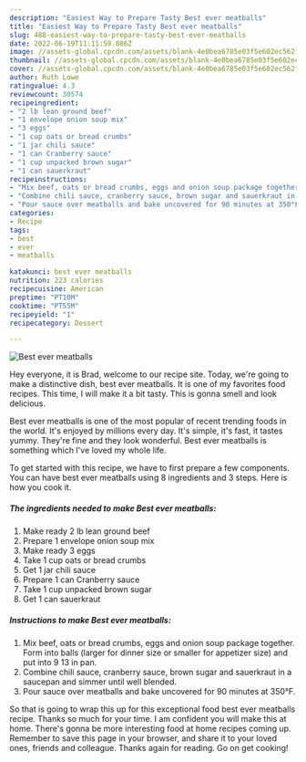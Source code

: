 ```yaml
---
description: "Easiest Way to Prepare Tasty Best ever meatballs"
title: "Easiest Way to Prepare Tasty Best ever meatballs"
slug: 488-easiest-way-to-prepare-tasty-best-ever-meatballs
date: 2022-06-19T11:11:59.886Z
image: //assets-global.cpcdn.com/assets/blank-4e0bea6785e03f5e602ec562f230caae08da540cada707380b4fe1bbebba43da.png
thumbnail: //assets-global.cpcdn.com/assets/blank-4e0bea6785e03f5e602ec562f230caae08da540cada707380b4fe1bbebba43da.png
cover: //assets-global.cpcdn.com/assets/blank-4e0bea6785e03f5e602ec562f230caae08da540cada707380b4fe1bbebba43da.png
author: Ruth Lowe
ratingvalue: 4.3
reviewcount: 30574
recipeingredient:
- "2 lb lean ground beef"
- "1 envelope onion soup mix"
- "3 eggs"
- "1 cup oats or bread crumbs"
- "1 jar chili sauce"
- "1 can Cranberry sauce"
- "1 cup unpacked brown sugar"
- "1 can sauerkraut"
recipeinstructions:
- "Mix beef, oats or bread crumbs, eggs and onion soup package together. Form into balls (larger for dinner size or smaller for appetizer size) and put into 9 13 in pan."
- "Combine chili sauce, cranberry sauce, brown sugar and sauerkraut in a saucepan and simmer until well blended."
- "Pour sauce over meatballs and bake uncovered for 90 minutes at 350°F."
categories:
- Recipe
tags:
- best
- ever
- meatballs

katakunci: best ever meatballs 
nutrition: 223 calories
recipecuisine: American
preptime: "PT10M"
cooktime: "PT55M"
recipeyield: "1"
recipecategory: Dessert

---
```



![Best ever meatballs](//assets-global.cpcdn.com/assets/blank-4e0bea6785e03f5e602ec562f230caae08da540cada707380b4fe1bbebba43da.png)

Hey everyone, it is Brad, welcome to our recipe site. Today, we're going to make a distinctive dish, best ever meatballs. It is one of my favorites food recipes. This time, I will make it a bit tasty. This is gonna smell and look delicious.



Best ever meatballs is one of the most popular of recent trending foods in the world. It's enjoyed by millions every day. It's simple, it's fast, it tastes yummy. They're fine and they look wonderful. Best ever meatballs is something which I've loved my whole life.


To get started with this recipe, we have to first prepare a few components. You can have best ever meatballs using 8 ingredients and 3 steps. Here is how you cook it.

<!--inarticleads1-->

##### The ingredients needed to make Best ever meatballs:

1. Make ready 2 lb lean ground beef
1. Prepare 1 envelope onion soup mix
1. Make ready 3 eggs
1. Take 1 cup oats or bread crumbs
1. Get 1 jar chili sauce
1. Prepare 1 can Cranberry sauce
1. Take 1 cup unpacked brown sugar
1. Get 1 can sauerkraut




<!--inarticleads2-->

##### Instructions to make Best ever meatballs:

1. Mix beef, oats or bread crumbs, eggs and onion soup package together. Form into balls (larger for dinner size or smaller for appetizer size) and put into 9 13 in pan.
1. Combine chili sauce, cranberry sauce, brown sugar and sauerkraut in a saucepan and simmer until well blended.
1. Pour sauce over meatballs and bake uncovered for 90 minutes at 350°F.




So that is going to wrap this up for this exceptional food best ever meatballs recipe. Thanks so much for your time. I am confident you will make this at home. There's gonna be more interesting food at home recipes coming up. Remember to save this page in your browser, and share it to your loved ones, friends and colleague. Thanks again for reading. Go on get cooking!
